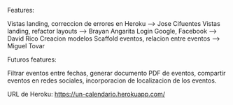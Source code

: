 Features:

Vistas landing, correccion de errores en Heroku --> Jose Cifuentes
Vistas landing, refactor layouts --> Brayan Angarita
Login Google, Facebook --> David Rico
Creacion modelos Scaffold eventos, relacion entre eventos --> Miguel Tovar

Futuros features: 

Filtrar eventos entre fechas, generar documento PDF de eventos, compartir eventos en redes sociales, incorporacion de localizacion
de los eventos.


URL de Heroku: 
https://un-calendario.herokuapp.com/